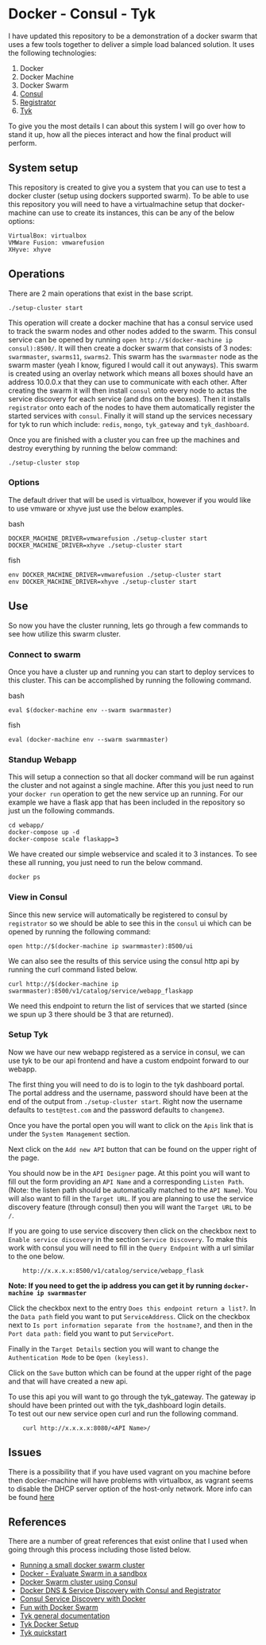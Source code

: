 Docker - Consul - Tyk
=====================================

I have updated this repository to be a demonstration of a docker swarm that uses a few tools together to deliver a simple
load balanced solution.  It uses the following technologies:    

1. Docker   
2. Docker Machine   
3. Docker Swarm   
4. [Consul](http://consul.io)   
5. [Registrator](http://gliderlabs.com/registrator/latest/)    
6. [Tyk](https://tyk.io/)    

To give you the most details I can about this system I will go over how to stand it up, how all the pieces interact and 
how the final product will perform.   

## System setup

This repository is created to give you a system that you can use to test a docker cluster (setup using dockers supported swarm). 
To be able to use this repository you will need to have a virtualmachine setup that docker-machine can use to create its 
instances, this can be any of the below options:

    VirtualBox: virtualbox
    VMWare Fusion: vmwarefusion
    XHyve: xhyve

## Operations

There are 2 main operations that exist in the base script.  

    ./setup-cluster start

This operation will create a docker machine that has a consul service used to track the swarm nodes and other nodes added to the
swarm.  This consul service can be opened by running `open http://$(docker-machine ip consul):8500/`.  It will then create a docker
swarm that consists of 3 nodes: `swarmmaster`, `swarms11`, `swarms2`.  This swarm has the `swarmmaster` node as the swarm master 
(yeah I know, figured I would call it out anyways).  This swarm is created using an overlay network which means all boxes should
have an address 10.0.0.x that they can use to communicate with each other.  After creating the swarm it will then install `consul` 
onto every node to actas the service discovery for each service (and dns on the boxes).  Then it installs `registrator` onto each
of the nodes to have them automatically register the started services with `consul`. Finally it will stand up the services necessary
for tyk to run which include: `redis`, `mongo`, `tyk_gateway` and `tyk_dashboard`.   

Once you are finished with a cluster you can free up the machines and destroy everything by running the below command: 

    ./setup-cluster stop

### Options

The default driver that will be used is virtualbox, however if you would like to use vmware or xhyve just use the below examples. 

bash 

    DOCKER_MACHINE_DRIVER=vmwarefusion ./setup-cluster start
    DOCKER_MACHINE_DRIVER=xhyve ./setup-cluster start

fish 

    env DOCKER_MACHINE_DRIVER=vmwarefusion ./setup-cluster start
    env DOCKER_MACHINE_DRIVER=xhyve ./setup-cluster start

## Use

So now you have the cluster running, lets go through a few commands to see how utilize this swarm cluster.   

### Connect to swarm

Once you have a cluster up and running you can start to deploy services to this cluster.  This can be accomplished by running the following
command.  

bash    

    eval $(docker-machine env --swarm swarmmaster)    

fish

    eval (docker-machine env --swarm swarmmaster) 

### Standup Webapp

This will setup a connection so that all docker command will be run against the cluster and not against a single machine.  After this you just
need to run your `docker run` operation to get the new service up an running. For our example we have a flask app that has been included 
in the repository so just un the following commands.  

    cd webapp/
    docker-compose up -d
    docker-compose scale flaskapp=3

We have created our simple webservice and scaled it to 3 instances.  To see these all running, you just need to run the below command.  

    docker ps

### View in Consul

Since this new service will automatically be registered to consul by `registrator` so we should be able to see this in the `consul`
ui which can be opened by running the following command:  

    open http://$(docker-machine ip swarmmaster):8500/ui

We can also see the results of this service using the consul http api by running the curl command listed below.  

    curl http://$(docker-machine ip swarmmaster):8500/v1/catalog/service/webapp_flaskapp

We need this endpoint to return the list of services that we started (since we spun up 3 there should be 3 that are returned).   

### Setup Tyk

Now we have our new webapp registered as a service in consul, we can use tyk to be our api frontend and have a custom endpoint forward to
our webapp.  

The first thing you will need to do is to login to the tyk dashboard portal.  The portal address and the username, password should have been
at the end of the output from `./setup-cluster start`.  Right now the username defaults to `test@test.com` and the password defaults to `changeme3`.  

Once you have the portal open you will want to click on the `Apis` link that is under the `System Management` section.   

Next click on the `Add new API` button that can be found on the upper right of the page.   

You should now be in the `API Designer` page.  At this point you will want to fill out the form providing an `API Name` and a corresponding `Listen Path`. 
(Note: the listen path should be automatically matched to the `API Name`).  You will also want to fill in the `Target URL`.  If you are planning to use
the service discovery feature (through consul) then you will want the `Target URL` to be `/`.  

If you are going to use service discovery then click on the checkbox next to `Enable service discovery` in the section `Service Discovery`.  To make
this work with consul you will need to fill in the `Query Endpoint` with a url similar to the one below.  

        http://x.x.x.x:8500/v1/catalog/service/webapp_flask

**Note: If you need to get the ip address you can get it by running `docker-machine ip swarmmaster`**      

Click the checkbox next to the entry `Does this endpoint return a list?`.  In the `Data path` field you want to put `ServiceAddress`.  Click on the 
checkbox next to `Is port information separate from the hostname?`, and then in the `Port data path:` field you want to put `ServicePort`.   

Finally in the `Target Details` section you will want to change the `Authentication Mode` to be `Open (keyless)`.   

Click on the `Save` button which can be found at the upper right of the page and that will have created a new api.   

To use this api you will want to go through the tyk_gateway.  The gateway ip should have been printed out with the tyk_dashboard login details.  
To test out our new service open curl and run the following command.   

        curl http://x.x.x.x:8080/<API Name>/

## Issues

There is a possibility that if you have used vagrant on you machine before then docker-machine will have problems with virtualbox, as vagrant
seems to disable the DHCP server option of the host-only network.  More info can be found [here](https://github.com/docker/toolbox/issues/273#issuecomment-171155241)    

## References

There are a number of great references that exist online that I used when going through this process including those listed below.  

* [Running a small docker swarm cluster](http://blog.scottlowe.org/2015/03/06/running-own-docker-swarm-cluster/)    
* [Docker - Evaluate Swarm in a sandbox](https://docs.docker.com/swarm/install-w-machine/)    
* [Docker Swarm cluster using Consul](http://blog.arungupta.me/docker-swarm-cluster-using-consul/)   
* [Docker DNS & Service Discovery with Consul and Registrator](http://artplustech.com/docker-consul-dns-registrator/)    
* [Consul Service Discovery with Docker](http://progrium.com/blog/2014/08/20/consul-service-discovery-with-docker/)  
* [Fun with Docker Swarm](https://www.safaribooksonline.com/blog/2015/11/17/fun-with-docker-swarm/)    
* [Tyk general documentation](https://tyk.io/v1.9/about/)    
* [Tyk Docker Setup](https://tyk.io/v1.8/setup/docker/)    
* [Tyk quickstart](https://gist.github.com/lonelycode/4f645c4733faaa74d8fd)    

